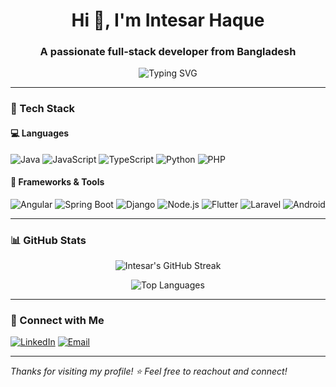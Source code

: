 <h1 align="center">Hi 👋, I'm Intesar Haque</h1>
<h3 align="center">A passionate full-stack developer from Bangladesh</h3>

<p align="center">
  <img src="https://readme-typing-svg.herokuapp.com?font=Fira+Code&pause=1000&center=true&vCenter=true&multiline=true&width=500&lines=Spring+Boot+%7C+Angular+%7C+Flutter+%7C+Django" alt="Typing SVG" />
</p>

---

### 🧰 Tech Stack

#### 💻 Languages
![Java](https://img.shields.io/badge/Java-ED8B00?style=for-the-badge&logo=openjdk&logoColor=white)
![JavaScript](https://img.shields.io/badge/JavaScript-F7DF1E?style=for-the-badge&logo=javascript&logoColor=black)
![TypeScript](https://img.shields.io/badge/TypeScript-3178C6?style=for-the-badge&logo=typescript&logoColor=white)
![Python](https://img.shields.io/badge/Python-3776AB?style=for-the-badge&logo=python&logoColor=white)
![PHP](https://img.shields.io/badge/PHP-777BB4?style=for-the-badge&logo=php&logoColor=white)

#### 🧱 Frameworks & Tools
![Angular](https://img.shields.io/badge/Angular-DD0031?style=for-the-badge&logo=angular&logoColor=white)
![Spring Boot](https://img.shields.io/badge/SpringBoot-6DB33F?style=for-the-badge&logo=spring-boot&logoColor=white)
![Django](https://img.shields.io/badge/Django-092E20?style=for-the-badge&logo=django&logoColor=white)
![Node.js](https://img.shields.io/badge/Node.js-339933?style=for-the-badge&logo=node.js&logoColor=white)
![Flutter](https://img.shields.io/badge/Flutter-02569B?style=for-the-badge&logo=flutter&logoColor=white)
![Laravel](https://img.shields.io/badge/Laravel-FF2D20?style=for-the-badge&logo=laravel&logoColor=white)
![Android](https://img.shields.io/badge/Android-3DDC84?style=for-the-badge&logo=android&logoColor=white)

---

### 📊 GitHub Stats

<p align="center">
  <img src="https://streak-stats.demolab.com/?user=Intesar-Haque&theme=tokyonight" alt="Intesar's GitHub Streak" />
</p>

<p align="center">
  <img src="https://github-readme-stats.vercel.app/api/top-langs/?username=Intesar-Haque&layout=compact&theme=tokyonight" alt="Top Languages" />
</p>

---

### 🔗 Connect with Me

[![LinkedIn](https://img.shields.io/badge/LinkedIn-Intesar%20Haque-blue?style=for-the-badge&logo=linkedin&logoColor=white)](https://www.linkedin.com/in/Intesar-Haque/)
[![Email](https://img.shields.io/badge/Email-intesarhaque99@gmail.com-D14836?style=for-the-badge&logo=gmail&logoColor=white)](mailto:intesarhaque99@gmail.com)

---

_Thanks for visiting my profile! ⭐ Feel free to reachout and connect!_

